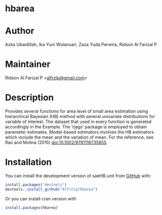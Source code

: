 
<!-- README.md is generated from README.Rmd. Please edit that file -->

# hbarea

<!-- badges: start -->
<!-- badges: end -->

# Author

Azka Ubaidillah, Ika Yuni Wulansari, Zaza Yuda Perwira, Ridson Al
Farizal P

# Maintainer

Ridson Al Farizal P \<alfrzlp@gmail.com\>

# Description

Provides several functions for area level of small area estimation using
hierarchical Bayesian (HB) method with several univariate distributions
for variable of interest. The dataset that used in every function is
generated accordingly in the Example. The ‘rjags’ package is employed to
obtain parameter estimates. Model-based estimators involves the HB
estimators which include the mean and the variation of mean. For the
reference, see Rao and Molina (2015) <doi:10.1002/9781118735855>.

# Installation

You can install the development version of saeHB.unit from
[GitHub](https://github.com/) with:

``` r
install.packages("devtools")
devtools::install_github("Alfrzlp/hbarea")
```

Or you can install cran version with

``` r
install.packages(hbarea)
```
